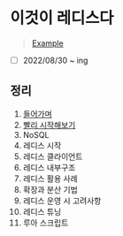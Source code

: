 # 이것이 레디스다

> [Example](https://download.hanbit.co.kr/exam/2059/)

- [ ] 2022/08/30 ~ ing

## 정리

1. [들어가며](chapter1.md)
2. [빨리 시작해보기](chapter2.md)
3. NoSQL
4. 레디스 시작
5. 레디스 클라이언트
6. 레디스 내부구조
7. 레디스 활용 사례
8. 확장과 분산 기법
9. 레디스 운영 시 고려사항
10. 레디스 튜닝
11. 루아 스크립트
